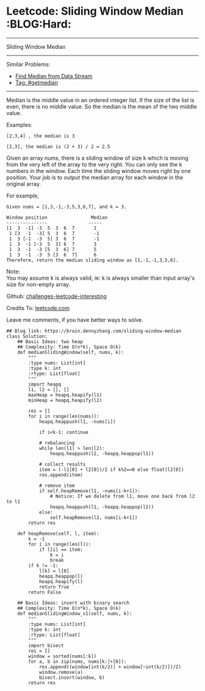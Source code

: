 # Leetcode: Sliding Window Median     :BLOG:Hard:


---

Sliding Window Median  

---

Similar Problems:  
-   [Find Median from Data Stream](https://brain.dennyzhang.com/find-median-from-data-stream)
-   [Tag: #getmedian](https://brain.dennyzhang.com/tag/getmedian)

---

Median is the middle value in an ordered integer list. If the size of the list is even, there is no middle value. So the median is the mean of the two middle value.  

Examples:  

    [2,3,4] , the median is 3
    
    [2,3], the median is (2 + 3) / 2 = 2.5

Given an array nums, there is a sliding window of size k which is moving from the very left of the array to the very right. You can only see the k numbers in the window. Each time the sliding window moves right by one position. Your job is to output the median array for each window in the original array.  

For example,  

    Given nums = [1,3,-1,-3,5,3,6,7], and k = 3.
    
    Window position                Median
    ---------------               -----
    [1  3  -1] -3  5  3  6  7       1
     1 [3  -1  -3] 5  3  6  7       -1
     1  3 [-1  -3  5] 3  6  7       -1
     1  3  -1 [-3  5  3] 6  7       3
     1  3  -1  -3 [5  3  6] 7       5
     1  3  -1  -3  5 [3  6  7]      6
    Therefore, return the median sliding window as [1,-1,-1,3,5,6].

Note:  
You may assume k is always valid, ie: k is always smaller than input array's size for non-empty array.  

Github: [challenges-leetcode-interesting](https://github.com/DennyZhang/challenges-leetcode-interesting/tree/master/sliding-window-median)  

Credits To: [leetcode.com](https://leetcode.com/problems/sliding-window-median/description/)  

Leave me comments, if you have better ways to solve.  

    ## Blog link: https://brain.dennyzhang.com/sliding-window-median
    class Solution:
        ## Basic Ideas: two heap
        ## Complexity: Time O(n*k), Space O(k)
        def medianSlidingWindow(self, nums, k):
            """
            :type nums: List[int]
            :type k: int
            :rtype: List[float]
            """
            import heapq
            l1, l2 = [], []
            maxHeap = heapq.heapify(l1)
            minHeap = heapq.heapify(l2)
    
            res = []
            for i in range(len(nums)):
                heapq.heappush(l1, -nums[i])
    
                if i<k-1: continue
    
                # rebalancing
                while len(l1) > len(l2):
                    heapq.heappush(l2, -heapq.heappop(l1))
    
                # collect results
                item = (-l1[0] + l2[0])/2 if k%2==0 else float(l2[0])
                res.append(item)            
    
                # remove item
                if self.heapRemove(l1, -nums[i-k+1]):
                    # Notice: If we delete from l1, move one back from l2 to l1
                    heapq.heappush(l1, -heapq.heappop(l2))
                else:
                    self.heapRemove(l2, nums[i-k+1])
            return res
    
        def heapRemove(self, l, item):
            k = -1
            for i in range(len(l)):
                if l[i] == item:
                    k = i
                    break
            if k != -1:
                l[k] = l[0]
                heapq.heappop(l)
                heapq.heapify(l)
                return True
            return False
    
        ## Basic Ideas: insert with binary search
        ## Complexity: Time O(n*k), Space O(k)
        def medianSlidingWindow_v1(self, nums, k):
            """
            :type nums: List[int]
            :type k: int
            :rtype: List[float]
            """
            import bisect
            res = []
            window = sorted(nums[:k])
            for a, b in zip(nums, nums[k:]+[0]):
                res.append((window[int(k/2)] + window[~int(k/2)])/2)
                window.remove(a)
                bisect.insort(window, b)
            return res